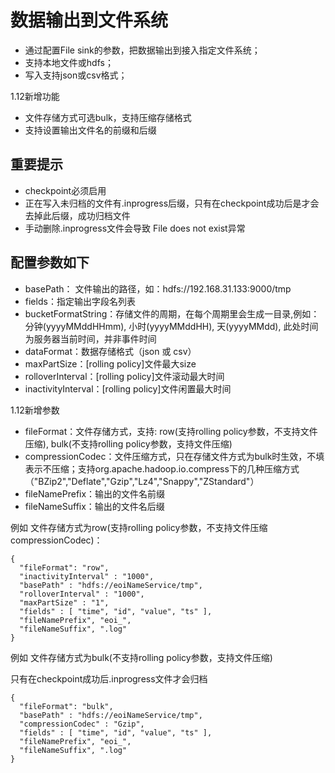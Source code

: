 # 数据输出到文件系统

- 通过配置File sink的参数，把数据输出到接入指定文件系统；
- 支持本地文件或hdfs；
- 写入支持json或csv格式；

1.12新增功能
- 文件存储方式可选bulk，支持压缩存储格式
- 支持设置输出文件名的前缀和后缀


## 重要提示
- checkpoint必须启用
- 正在写入未归档的文件有.inprogress后缀，只有在checkpoint成功后是才会去掉此后缀，成功归档文件
- 手动删除.inprogress文件会导致 File does not exist异常

## 配置参数如下

- basePath： 文件输出的路径，如：hdfs://192.168.31.133:9000/tmp
- fields：指定输出字段名列表
- bucketFormatString：存储文件的周期，在每个周期里会生成一目录,例如：分钟(yyyyMMddHHmm), 小时(yyyyMMddHH), 天(yyyyMMdd), 此处时间为服务器当前时间，并非事件时间
- dataFormat：数据存储格式（json 或 csv）
- maxPartSize：[rolling policy]文件最大size
- rolloverInterval：[rolling policy]文件滚动最大时间
- inactivityInterval：[rolling policy]文件闲置最大时间

1.12新增参数
- fileFormat：文件存储方式，支持: row(支持rolling policy参数，不支持文件压缩), bulk(不支持rolling policy参数，支持文件压缩)
- compressionCodec：文件压缩方式，只在存储文件方式为bulk时生效，不填表示不压缩；支持org.apache.hadoop.io.compress下的几种压缩方式（"BZip2","Deflate","Gzip","Lz4","Snappy","ZStandard"）
- fileNamePrefix：输出的文件名前缀
- fileNameSuffix：输出的文件名后缀

例如 文件存储方式为row(支持rolling policy参数，不支持文件压缩compressionCodec)：
```
{
  "fileFormat": "row",
  "inactivityInterval" : "1000",
  "basePath" : "hdfs://eoiNameService/tmp",
  "rolloverInterval" : "1000",
  "maxPartSize" : "1",
  "fields" : [ "time", "id", "value", "ts" ],
  "fileNamePrefix", "eoi_",
  "fileNameSuffix", ".log"
}
```

例如 文件存储方式为bulk(不支持rolling policy参数，支持文件压缩)

只有在checkpoint成功后.inprogress文件才会归档
```
{
  "fileFormat": "bulk",
  "basePath" : "hdfs://eoiNameService/tmp",
  "compressionCodec" : "Gzip",
  "fields" : [ "time", "id", "value", "ts" ],
  "fileNamePrefix", "eoi_",
  "fileNameSuffix", ".log"
}
```
